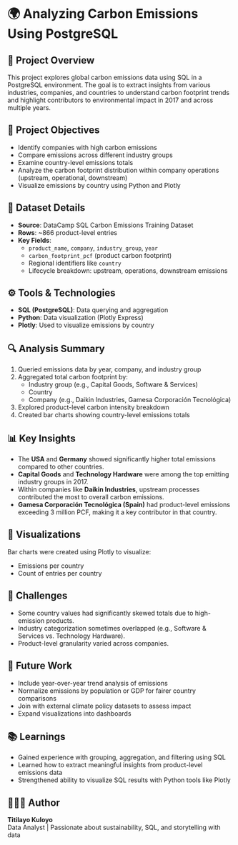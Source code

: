 # 🌍 Analyzing Carbon Emissions Using PostgreSQL

## 📌 Project Overview
This project explores global carbon emissions data using SQL in a PostgreSQL environment. The goal is to extract insights from various industries, companies, and countries to understand carbon footprint trends and highlight contributors to environmental impact in 2017 and across multiple years.

## 🎯 Project Objectives
- Identify companies with high carbon emissions
- Compare emissions across different industry groups
- Examine country-level emissions totals
- Analyze the carbon footprint distribution within company operations (upstream, operational, downstream)
- Visualize emissions by country using Python and Plotly

## 📁 Dataset Details
- **Source**: DataCamp SQL Carbon Emissions Training Dataset
- **Rows**: ~866 product-level entries
- **Key Fields**:
  - `product_name`, `company`, `industry_group`, `year`
  - `carbon_footprint_pcf` (product carbon footprint)
  - Regional identifiers like `country`
  - Lifecycle breakdown: upstream, operations, downstream emissions

## ⚙️ Tools & Technologies
- **SQL (PostgreSQL)**: Data querying and aggregation
- **Python**: Data visualization (Plotly Express)
- **Plotly**: Used to visualize emissions by country

## 🔍 Analysis Summary
1. Queried emissions data by year, company, and industry group
2. Aggregated total carbon footprint by:
   - Industry group (e.g., Capital Goods, Software & Services)
   - Country
   - Company (e.g., Daikin Industries, Gamesa Corporación Tecnológica)
3. Explored product-level carbon intensity breakdown
4. Created bar charts showing country-level emissions totals

## 📊 Key Insights
- The **USA** and **Germany** showed significantly higher total emissions compared to other countries.
- **Capital Goods** and **Technology Hardware** were among the top emitting industry groups in 2017.
- Within companies like **Daikin Industries**, upstream processes contributed the most to overall carbon emissions.
- **Gamesa Corporación Tecnológica (Spain)** had product-level emissions exceeding 3 million PCF, making it a key contributor in that country.

## 📎 Visualizations
Bar charts were created using Plotly to visualize:
- Emissions per country
- Count of entries per country

## 🚧 Challenges
- Some country values had significantly skewed totals due to high-emission products.
- Industry categorization sometimes overlapped (e.g., Software & Services vs. Technology Hardware).
- Product-level granularity varied across companies.

## 🌱 Future Work
- Include year-over-year trend analysis of emissions
- Normalize emissions by population or GDP for fairer country comparisons
- Join with external climate policy datasets to assess impact
- Expand visualizations into dashboards

## 📚 Learnings
- Gained experience with grouping, aggregation, and filtering using SQL
- Learned how to extract meaningful insights from product-level emissions data
- Strengthened ability to visualize SQL results with Python tools like Plotly

## 👩🏽‍💻 Author
**Titilayo Kuloyo**  
Data Analyst | Passionate about sustainability, SQL, and storytelling with data
